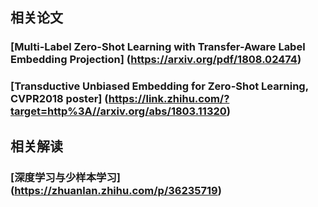 ## 相关论文
### [Multi-Label Zero-Shot Learning with Transfer-Aware Label Embedding Projection] (https://arxiv.org/pdf/1808.02474)
### [Transductive Unbiased Embedding for Zero-Shot Learning, CVPR2018 poster] (https://link.zhihu.com/?target=http%3A//arxiv.org/abs/1803.11320)
## 相关解读
### [深度学习与少样本学习] (https://zhuanlan.zhihu.com/p/36235719)

